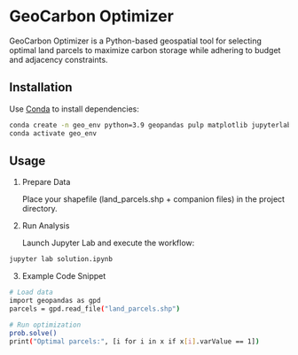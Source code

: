 # GeoCarbon Optimizer

GeoCarbon Optimizer is a Python-based geospatial tool for selecting optimal land parcels to maximize carbon storage while adhering to budget and adjacency constraints.

## Installation

Use [Conda](https://docs.conda.io/en/latest/) to install dependencies:

```bash
conda create -n geo_env python=3.9 geopandas pulp matplotlib jupyterlab -c conda-forge
conda activate geo_env
```
## Usage
1) Prepare Data

   Place your shapefile (land_parcels.shp + companion files) in the project directory.

2) Run Analysis 

   Launch Jupyter Lab and execute the workflow:

```bash
jupyter lab solution.ipynb
```

3) Example Code Snippet
```bash
# Load data
import geopandas as gpd
parcels = gpd.read_file("land_parcels.shp")

# Run optimization
prob.solve()
print("Optimal parcels:", [i for i in x if x[i].varValue == 1])
```
